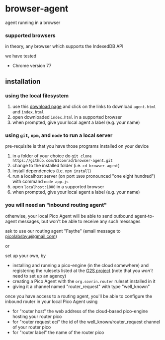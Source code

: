 # browser-agent
agent running in a browser

### supported browsers

in theory, any browser which supports the IndexedDB API

we have tested

- Chrome version 77

## installation

### using the local filesystem

1. use this [download page](https://b1conrad.github.io/browser-agent/download.html) and click on the links to download `agent.html` and `index.html`
1. open downloaded `index.html` in a supported browser
1. when prompted, give your local agent a label (e.g. your name)

### using `git`, `npm`, and `node` to run a local server

pre-requisite is that you have those programs installed on your device

1. in a folder of your choice do `git clone https://github.com/b1conrad/browser-agent.git`
1. change to the installed folder (i.e. `cd browser-agent`)
1. install dependencies (i.e. `npm install`)
1. run a localhost server (on port `1800` pronounced "one eight hundred") with command `node app.js`
1. open `localhost:1800` in a supported browser
1. when prompted, give your local agent a label (e.g. your name)

### you will need an "inbound routing agent"

otherwise, your local Pico Agent will be able to send outbound agent-to-agent messages,
but won't be able to receive any such messages

ask to use our routing agent "Faythe" (email message to picolabsbyu@gmail.com)

or

set up your own, by

- installing and running a pico-engine (in the cloud somewhere) and registering
the rulesets listed at the [G2S project](https://github.com/Picolab/G2S) (note that you
_won't_ need to set up an agency)
- creating a Pico Agent with the
`org.sovrin.router` ruleset installed in it
- giving it a channel named "router_request" 
with type "well_known"

once you have access to a routing agent, you'll be able to configure the inbound router
in your local Pico Agent using

- for "router host" the web address of the cloud-based pico-engine hosting your router pico
- for "router request eci" the id of the well_known/router_request channel of your router pico
- for "router label" the name of the router pico
